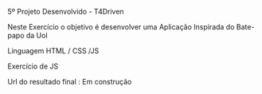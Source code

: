 5º Projeto Desenvolvido - T4Driven

Neste Exercício o objetivo é desenvolver uma Aplicação Inspirada do Bate-papo da Uol

Linguagem HTML / CSS /JS

Exercício de JS

Url do resultado final : Em construção